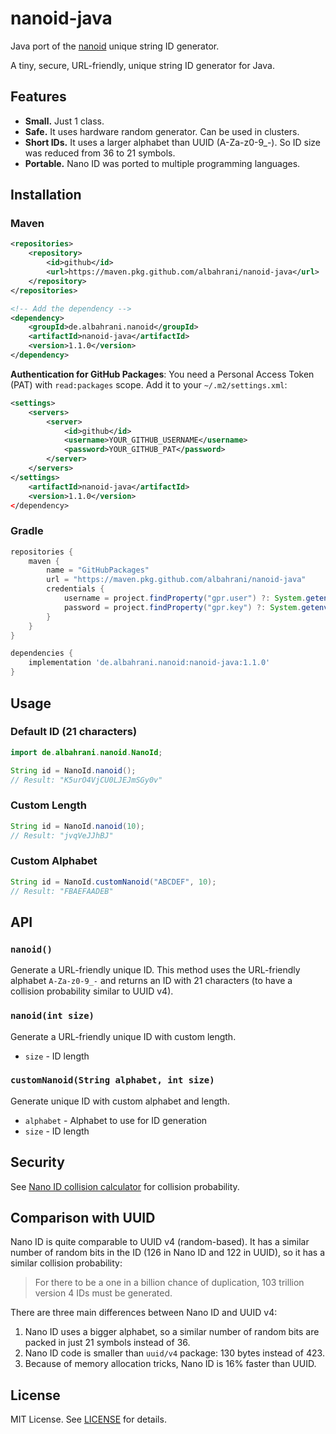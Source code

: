 # nanoid-java

Java port of the [nanoid](https://github.com/ai/nanoid) unique string ID generator.

A tiny, secure, URL-friendly, unique string ID generator for Java.

## Features

- **Small.** Just 1 class.
- **Safe.** It uses hardware random generator. Can be used in clusters.
- **Short IDs.** It uses a larger alphabet than UUID (A-Za-z0-9_-). So ID size was reduced from 36 to 21 symbols.
- **Portable.** Nano ID was ported to multiple programming languages.

## Installation

### Maven

```xml
<repositories>
    <repository>
        <id>github</id>
        <url>https://maven.pkg.github.com/albahrani/nanoid-java</url>
    </repository>
</repositories>

<!-- Add the dependency -->
<dependency>
    <groupId>de.albahrani.nanoid</groupId>
    <artifactId>nanoid-java</artifactId>
    <version>1.1.0</version>
</dependency>
```

**Authentication for GitHub Packages**: You need a Personal Access Token (PAT) with `read:packages` scope. Add it to your `~/.m2/settings.xml`:

```xml
<settings>
    <servers>
        <server>
            <id>github</id>
            <username>YOUR_GITHUB_USERNAME</username>
            <password>YOUR_GITHUB_PAT</password>
        </server>
    </servers>
</settings>
    <artifactId>nanoid-java</artifactId>
    <version>1.1.0</version>
</dependency>
```

### Gradle

```gradle
repositories {
    maven {
        name = "GitHubPackages"
        url = "https://maven.pkg.github.com/albahrani/nanoid-java"
        credentials {
            username = project.findProperty("gpr.user") ?: System.getenv("USERNAME")
            password = project.findProperty("gpr.key") ?: System.getenv("TOKEN")
        }
    }
}

dependencies {
    implementation 'de.albahrani.nanoid:nanoid-java:1.1.0'
}
```

## Usage

### Default ID (21 characters)

```java
import de.albahrani.nanoid.NanoId;

String id = NanoId.nanoid();
// Result: "K5urO4VjCU0LJEJmSGy0v"
```

### Custom Length

```java
String id = NanoId.nanoid(10);
// Result: "jvqVeJJhBJ"
```

### Custom Alphabet

```java
String id = NanoId.customNanoid("ABCDEF", 10);
// Result: "FBAEFAADEB"
```

## API

### `nanoid()`

Generate a URL-friendly unique ID. This method uses the URL-friendly alphabet `A-Za-z0-9_-` and returns an ID with 21 characters (to have a collision probability similar to UUID v4).

### `nanoid(int size)`

Generate a URL-friendly unique ID with custom length.

- `size` - ID length

### `customNanoid(String alphabet, int size)`

Generate unique ID with custom alphabet and length.

- `alphabet` - Alphabet to use for ID generation
- `size` - ID length

## Security

See [Nano ID collision calculator](https://zelark.github.io/nano-id-cc/) for collision probability.

## Comparison with UUID

Nano ID is quite comparable to UUID v4 (random-based). It has a similar number of random bits in the ID (126 in Nano ID and 122 in UUID), so it has a similar collision probability:

> For there to be a one in a billion chance of duplication, 103 trillion version 4 IDs must be generated.

There are three main differences between Nano ID and UUID v4:

1. Nano ID uses a bigger alphabet, so a similar number of random bits are packed in just 21 symbols instead of 36.
2. Nano ID code is smaller than `uuid/v4` package: 130 bytes instead of 423.
3. Because of memory allocation tricks, Nano ID is 16% faster than UUID.

## License

MIT License. See [LICENSE](LICENSE) for details.
